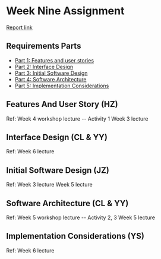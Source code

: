 # Week Nine Assignment

[Report link](https://www.overleaf.com/5638668253sgvwxkyhkszh)

## Requirements Parts
* [Part 1: Features and user stories](#features-and-user-story)
* [Part 2: Interface Design](#interface-design)
* [Part 3: Initial Software Design](#initial-software-design)
* [Part 4: Software Architecture](#software-architecture)
* [Part 5: Implementation Considerations](#implementation-considerations)

## Features And User Story (HZ)
Ref: Week 4 workshop lecture -- Activity 1
     Week 3 lecture

## Interface Design (CL & YY)
Ref: Week 6 lecture

## Initial Software Design (JZ)
Ref: Week 3 lecture
     Week 5 lecture

## Software Architecture (CL & YY)
Ref: Week 5 workshop lecture -- Activity 2, 3
     Week 5 lecture

## Implementation Considerations (YS)
Ref: Week 6 lecture